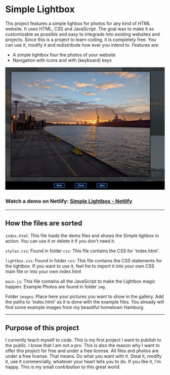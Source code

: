# Simple Lightbox

Ths project features a simple lighbox for photos for any kind of HTML website. It uses HTML, CSS and JavaScript. The goal was to make it as customizable as possible and easy to integrade into existing websites and projects. Since this is a project to learn coding, it is completely free. You can use it, modify it and redistribute how ever you intend to. Features are:

* A simple lightbox four the photos of your website
* Navigation with icons and with (keyboard) keys

![SimpleLightBox Screenshot](./screenshots/SimpleLightboxjpg.jpg)


### Watch a demo on Netlify: [Simple Lightbox - Netlify](https://jocular-praline-6878a4.netlify.app/)


___
## How the files are sorted

`index.html`: This file loads the demo files and shows the Simple lighbox in action. You can use it or delete it if you don't need it.

`styles.css`: Found in folder `css`: This file contains the CSS for 'index.html'. 

`lightbox.css`: Found in folder `css`: This file contains the CSS statements for the lightbox. If you want to use it, feel fre to import it into your own CSS main file or into your own index.html

`main.js`: This file contains all the JavaScript to make the Lightbox magic happen. 
Example Photos are found in folder `img`. 

Folder `images`: Place here your pictures you want to show in the gallery. Add the paths to 'index.html' as it is done with the example files. You already will find some example images from my beautiful hometown Hamburg.  

___
## Purpose of this project

I currently teach myself to code. This is my first project I want to publish to the public. I know that I am not a pro. This is also the reason why I want to offer this project for free and under a free license. All files and photos are under a free license. That means: Do what you want with it. Steal it, modify it, use it commercially, whatever your heart tells you to do. If you like it, I'm happy. This is my small contribution to this great world. 
